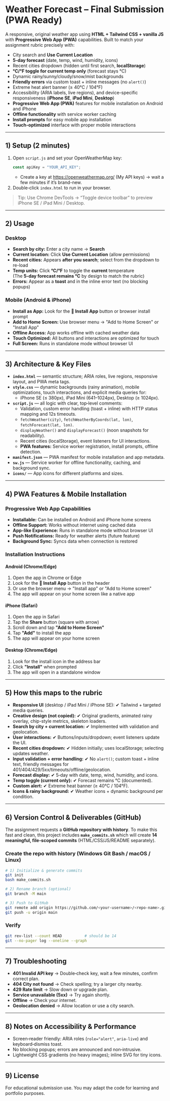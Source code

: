 # Weather Forecast – Final Submission (PWA Ready)

A responsive, original weather app using **HTML + Tailwind CSS + vanilla JS** with **Progressive Web App (PWA)** capabilities. Built to match your assignment rubric precisely with:
- City search and **Use Current Location**
- **5‑day forecast** (date, temp, wind, humidity, icons)
- Recent cities dropdown (hidden until first search, **localStorage**)
- **°C/°F toggle for current temp only** (forecast stays °C)
- Dynamic rainy/sunny/cloudy/snow/mist backgrounds
- **Friendly errors** via custom toast + inline messages (no `alert()`)
- Extreme heat alert banner (≥ 40°C / 104°F)
- Accessibility (ARIA labels, live regions), and device-specific responsiveness (**iPhone SE**, **iPad Mini**, **Desktop**)
- **Progressive Web App (PWA)** features for mobile installation on Android and iPhone
- **Offline functionality** with service worker caching
- **Install prompts** for easy mobile app installation
- **Touch-optimized** interface with proper mobile interactions

---

## 1) Setup (2 minutes)

1. Open `script.js` and set your OpenWeatherMap key:
   ```js
   const apiKey = "YOUR_API_KEY";
   ```
   - Create a key at https://openweathermap.org/ (My API keys) → wait a few minutes if it’s brand-new.
2. Double‑click `index.html` to run in your browser.

> Tip: Use Chrome DevTools → “Toggle device toolbar” to preview iPhone SE / iPad Mini / Desktop.

---

## 2) Usage

### Desktop
- **Search by city:** Enter a city name → **Search**
- **Current location:** Click **Use Current Location** (allow permissions)
- **Recent cities:** Appears **after you search**; select from the dropdown to re-load
- **Temp units:** Click **°C/°F** to toggle the **current** temperature  
  (The **5‑day forecast remains °C** by design to match the rubric)
- **Errors:** Appear as a **toast** and in the inline error text (no blocking popups)

### Mobile (Android & iPhone)
- **Install as App:** Look for the **📱 Install App** button or browser install prompt
- **Add to Home Screen:** Use browser menu → "Add to Home Screen" or "Install App"
- **Offline Access:** App works offline with cached weather data
- **Touch Optimized:** All buttons and interactions are optimized for touch
- **Full Screen:** Runs in standalone mode without browser UI

---

## 3) Architecture & Key Files

- **`index.html`** — semantic structure; ARIA roles, live regions, responsive layout, and PWA meta tags.
- **`style.css`** — dynamic backgrounds (rainy animation), mobile optimizations, touch interactions, and explicit media queries for:
  - iPhone SE (≤ 380px), iPad Mini (641–1024px), Desktop (≥ 1024px).
- **`script.js`** — all logic with clear, top‑level comments:
  - Validation, custom error handling (toast + inline) with HTTP status mapping and 12s timeouts.
  - `fetchWeather(city)`, `fetchWeatherByCoords(lat, lon)`, `fetchForecast(lat, lon)`.
  - `displayWeather()` and `displayForecast()` (noon snapshots for readability).
  - Recent cities (localStorage), event listeners for UI interactions.
  - **PWA features:** Service worker registration, install prompts, offline detection.
- **`manifest.json`** — PWA manifest for mobile installation and app metadata.
- **`sw.js`** — Service worker for offline functionality, caching, and background sync.
- **`icons/`** — App icons for different platforms and sizes.

---

## 4) PWA Features & Mobile Installation

### Progressive Web App Capabilities
- **Installable:** Can be installed on Android and iPhone home screens
- **Offline Support:** Works without internet using cached data
- **App-like Experience:** Runs in standalone mode without browser UI
- **Push Notifications:** Ready for weather alerts (future feature)
- **Background Sync:** Syncs data when connection is restored

### Installation Instructions

#### Android (Chrome/Edge)
1. Open the app in Chrome or Edge
2. Look for the **📱 Install App** button in the header
3. Or use the browser menu → "Install app" or "Add to Home screen"
4. The app will appear on your home screen like a native app

#### iPhone (Safari)
1. Open the app in Safari
2. Tap the **Share** button (square with arrow)
3. Scroll down and tap **"Add to Home Screen"**
4. Tap **"Add"** to install the app
5. The app will appear on your home screen

#### Desktop (Chrome/Edge)
1. Look for the install icon in the address bar
2. Click **"Install"** when prompted
3. The app will open in a standalone window

---

## 5) How this maps to the rubric

- **Responsive UI** (desktop / iPad Mini / iPhone SE): ✔ Tailwind + targeted media queries.
- **Creative design (not copied):** ✔ Original gradients, animated rainy overlay, chip-style metrics, skeleton loaders.
- **Search by city + current location:** ✔ Implemented with validation and geolocation.
- **User interactions:** ✔ Buttons/inputs/dropdown; event listeners update the UI.
- **Recent cities dropdown:** ✔ Hidden initially; uses localStorage; selecting updates weather.
- **Input validation + error handling:** ✔ No `alert()`; custom toast + inline text, friendly messages for 401/404/429/5xx/timeouts/offline/geolocation.
- **Forecast display:** ✔ 5‑day with date, temp, wind, humidity, and icons.
- **Temp toggle (current only):** ✔ Forecast remains °C (documented).  
- **Custom alert:** ✔ Extreme heat banner (≥ 40°C / 104°F).
- **Icons & rainy background:** ✔ Weather icons + dynamic background per condition.

---

## 6) Version Control & Deliverables (GitHub)

The assignment requests a **GitHub repository with history**. To make this fast and clean, this project includes **`make_commits.sh`** which will create **14 meaningful, file‑scoped commits** (HTML/CSS/JS/README separately).

### Create the repo with history (Windows Git Bash / macOS / Linux)
```bash
# 1) Initialize & generate commits
git init
bash make_commits.sh

# 2) Rename branch (optional)
git branch -M main

# 3) Push to GitHub
git remote add origin https://github.com/<your-username>/<repo-name>.git
git push -u origin main
```

### Verify
```bash
git rev-list --count HEAD          # should be 14
git --no-pager log --oneline --graph
```

---

## 7) Troubleshooting

- **401 Invalid API key** → Double‑check key, wait a few minutes, confirm correct plan.
- **404 City not found** → Check spelling; try a larger city nearby.
- **429 Rate limit** → Slow down or upgrade plan.
- **Service unavailable (5xx)** → Try again shortly.
- **Offline** → Check your internet.
- **Geolocation denied** → Allow location or use a city search.

---

## 8) Notes on Accessibility & Performance

- Screen‑reader friendly: ARIA roles (`role="alert"`, `aria-live`) and keyboard‑dismiss toast.
- No blocking popups; errors are announced and non‑intrusive.
- Lightweight CSS gradients (no heavy images); inline SVG for tiny icons.

---

## 9) License

For educational submission use. You may adapt the code for learning and portfolio purposes.

<!-- docs(readme): add Windows CRLF troubleshooting tip (marker) -->

<!-- docs(readme): add Windows CRLF troubleshooting tip (marker) -->
